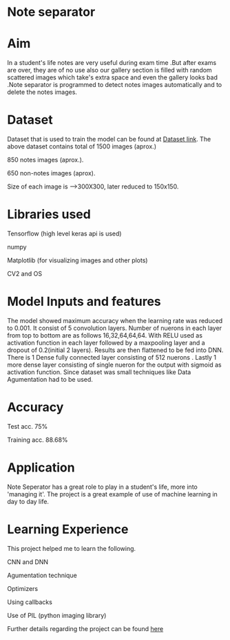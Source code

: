 # Note separator

# Aim
In a student's life notes are very useful during exam time .But after exams are over, they are of no use also our gallery section is filled with random scattered images which take's extra space and even the gallery looks bad .Note separator is programmed to detect notes images automatically and to delete the notes images.

# Dataset
Dataset that is used to train the model can be found at [Dataset link](https://drive.google.com/open?id=1y-YYS6_XE_ClmshJPhKNIiixedT6Rnkn). The above dataset contains total of 1500 images (aprox.)

850 notes images (aprox.).

650 non-notes images (aprox).

Size of each image is -->300X300, later reduced to 150x150.

# Libraries used
Tensorflow (high level keras api is used)

numpy

Matplotlib (for visualizing images and other plots)

CV2 and OS

# Model Inputs and features
The model showed maximum accuracy when the learning rate was reduced to 0.001.
It consist of 5 convolution layers. Number of nuerons in each layer from top to bottom are as follows 16,32,64,64,64. With RELU used as activation function in each layer followed by a maxpooling layer and a dropout of 0.2(initial 2 layers).
Results are then flattened to be fed into DNN.
There is 1 Dense fully connected layer consisting of 512 nuerons .
Lastly 1 more dense layer consisting of single nueron for the output with sigmoid as activation function.
Since dataset was small techniques like Data Agumentation had to be used.

# Accuracy
Test acc. 75%

Training acc. 88.68%

# Application
Note Seperator has a great role to play in a student's life, more into 'managing it'. The project is a great example of use of machine learning in day to day life.

# Learning Experience
This project helped me to learn the following.

CNN and DNN

Agumentation technique

Optimizers

Using callbacks

Use of PIL (python imaging library)


Further details regarding the project can be found [here](https://staticjunkk.github.io/Note-Seperator/)

